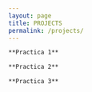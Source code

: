 ```yaml
---
layout: page
title: PROJECTS
permalink: /projects/
---
```


```markdown
**Practica 1**
```
```markdown
**Practica 2**
```
```markdown
**Practica 3**
```
